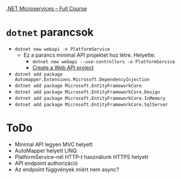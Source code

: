 [.NET Microservices – Full Course](https://www.youtube.com/watch?v=DgVjEo3OGBI&ab_channel=LesJackson)

# `dotnet` parancsok

- `dotnet new webapi -n PlatformService`
    - Ez a parancs minimal API projektet hoz létre. Helyette:
        - `dotnet new webapi --use-controllers -o PlatformService`
        - [Create a Web API project](https://learn.microsoft.com/en-us/aspnet/core/tutorials/first-web-api?view=aspnetcore-9.0&tabs=visual-studio-code#create-a-web-api-project)
- `dotnet add package Automapper.Extensions.Microsoft.DependencyInjection`
- `dotnet add package Microsoft.EntityFrameworkCore`
- `dotnet add package Microsoft.EntityFrameworkCore.Design`
- `dotnet add package Microsoft.EntityFrameworkCore.InMemory`
- `dotnet add package Microsoft.EntityFrameworkCore.SqlServer`

# ToDo

- Minimal API legyen MVC helyett
- AutoMapper helyett LINQ
- PlatformService-nél HTTP-t használunk HTTPS helyett
- API endpoint authorizáció
- Az endpoint függvények miért nem async?